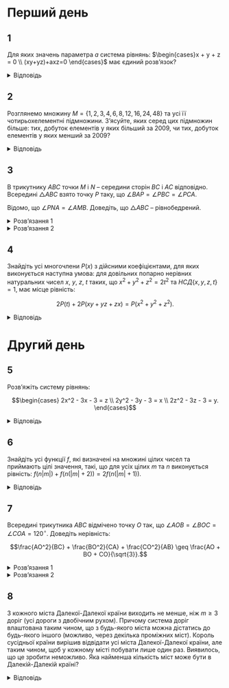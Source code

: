 # Перший день
## 1
Для яких значень параметра $a$ система рівнянь: $\begin{cases}x + y + z = 0 \\ (xy+yz)+axz=0 \end{cases}$ має єдиний розв’язок?
<details><summary>Відповідь</summary>

$a \in (0,4)$
<details><summary>Розв’язання</summary>

Очевидно, що при будь-якому значенні параметру $a$ існує розв’язок $x = y = z = 0$, залишається з’ясувати, коли цей розв’язок єдиний. З першого рівняння виразимо $y = -x - z$ та підставимо у друге рівняння: $-x^2 -2xz^2 -z^2 + axz = 0$ або $x^2+xz(2-a)+z^2=0$. Це рівняння – квадратне відносно змінної $x$. Його дискримінант $D = z^2(2 - a)^2 - 4z^2 = z^2(4a-a^2)$. Оскільки при $z = 0$ система, очевидно, має нульовий розв’язок, то при усіх $z \neq 0$ рівняння не повинно мати розв’язків, тобто $D=z^2(4a-a^2) < 0$, а це виконується при $a \in (0,4)$.
</details></details>

## 2
Розглянемо множину $M = \{1,2,3,4,6,8,12,16,24,48\}$ та усі її чотирьохелементні підмножини. З’ясуйте, яких серед цих підмножин більше: тих, добуток елементів у яких більший за 2009, чи тих, добуток елементів у яких менший за 2009?
<details><summary>Відповідь</summary>

Більше тих множин, добуток елементів у яких більший за 2009.
<details><summary>Розв’язання</summary>

Нехай $M_1=\{a, b, c, d\}$ – деяка чотирьохелементна підмножина $M$, у якої $abcd < 2009$, тоді множина $M_2=\{\frac{48}{a}, \frac{48}{b}, \frac{48}{c}, \frac{48}{d}\}$ є також чотирьохелементною підмножиною $M$, оскільки усі ці числа входять до множини $M$ та різні. Зауважимо при цьому, що $\left(\frac{48}{a}\right)\cdot\left(\frac{48}{b}\right)\cdot\left(\frac{48}{c}\right)\cdot\left(\frac{48}{d}\right) = \frac{48^4}{abcd} > \frac{48^4}{2009} =2009$. Тобто підмножин, добуток елементів у яких більший за 2009, не менше ніж тих, добуток елементів у яких менший за 2009. Але підмножина $\{1,2,24,48\}$ дає добуток елементів $48^2>2009$, і вона не має жодної відповідної підмножини з добутком елементів, меншим від 2009. Отже, підмножин, добуток елементів у яких більший за 2009, більше.
</details></details>

## 3
В трикутнику $ABC$ точки $M$ і $N$ – середини сторін $BC$ і $AC$ відповідно. Всередині $\triangle ABC$ взято точку $P$ таку, що $\angle BAP = \angle PBC = \angle PCA$. 

Відомо, що $\angle PNA = \angle AMB$. Доведіть, що $\triangle ABC$ – рівнобедрений.
<details><summary>Розв’язання 1</summary>

Проведемо через точку $A$ пряму $l \parallel BC$, нехай $BP \cap l = W$. Тоді $\angle BPC = 180^\circ - (\angle PBC + \angle PCB) = 180^\circ - (\angle PCA + \angle PCB) = 180^\circ - \angle BCA \implies \angle CPW = \angle CAW$. Таким чином, точки $A$, $P$, $C$, $W$ – циклічні. $\angle AWC = 180^\circ - \angle APC$, бо $\angle APC = 180^\circ - (\angle PAC + \angle PCA) = 180^\circ - (\angle PAC + \angle PAB) = 180^\circ - \angle BAC$, тому $\angle AWC = 180^\circ - \angle APC = \angle BAC$. З паралельності $AW \parallel CB$ випливає, що $\angle WAC = \angle BCA$. Тому $\triangle ABC \sim \triangle ACW$. $M$, $N$ – середини відповідних сторін у подібних трикутниках, тому $\angle WNA = \angle AMC \implies \angle WNA + \angle ANP = \angle AMC + \angle AMB = 180^\circ$. Таким чином, точки $B$, $P$, $N$, $W$ лежать на одній прямій. Тому $\angle BNA = \angle BMA$, тобто точки $A$, $B$, $M$, $N$ циклічні. Оскільки $MN \parallel AB$, як середня лінія, то $ABMN$ – рівнобічна трапеція, звідки $AN = BM \implies AC = BC$, що й треба було довести.
</details>
<details><summary>Розв’язання 2</summary>

Нехай $Q$ – така точка на медіані $AM$, що $\angle QCB = \angle PCA$. Оскільки $\angle QMB = \angle PNA$, то $\angle QMC = \angle PNC$, а тому $\triangle PNC \sim \triangle QMC$ за двома кутами. З цієї подібності $\frac{PC}{CQ} = \frac{CN}{CM} = \frac{BC}{AC}$, а тому $\triangle QCB \sim \triangle PCA$, звідки $\angle BQC = \angle APC = 180^\circ - \angle PAC - \angle PCA = 180^\circ - \angle BAC+\angle PAB-\angle PCA=180^\circ-\angle BAC$. Нехай точка $Q'$ центральносиметрична точці $Q$ відносно $M$, тоді $BQCQ'$ – паралелограм, $\angle BQ'C = \angle BQC = 180^\circ - \angle BAC$. Звідси також випливає, що чотирикутник $ABQ'C$ – вписаний, а тому $\angle MAC = \angle Q'AC = \angle Q'BC = \angle QBC$. Нехай точка $T$ перетину прямих $NP$ та $BC$, тоді трикутники $NTC$ і $MAC$ подібні за двома кутами, а отже $\angle PTC = \angle NTC = \angle MAC = \angle PBC$. Точки $T$ і $B$ лежать на колі, описаному навколо трикутника $PBC$, та на прямій $BC$, тому $T$ співпадає з однією з точок $B$ чи $C$. З $C$ вона співпадати не може, тому $T\equiv B$, тобто точки $N$, $P$ і $B$ лежать на одній прямій. Оскільки $\angle ANB = \angle ANP = \angle AMB$, то точки $A$, $N$, $M$ і $B$ - циклічні, звідки $CN \cdot NA = CM \cdot CB$, а тому $CA = CB$ , тобто трикутник $ABC$ – рівнобедрений.
</details>

## 4
Знайдіть усі многочлени $P(x)$ з дійсними коефіцієнтами, для яких виконується наступна умова: для довільних попарно нерівних натуральних чисел $x$, $y$, $z$, $t$ таких, що $x^2 + y^2 + z^2 = 2t^2$ та $НСД\{x, y, z, t\} = 1$, має місце рівність:
```math
2P(t) + 2P(xy + yz + zx) = P(x^2 + y^2 + z^2).
```
<details><summary>Відповідь</summary>

$P(x) = x$, $P(x) = 0$, та $P(x) = -2$.
<details><summary>Розв’язання 1</summary>

Нехай $t = 5k$ і $z = 7k$, тоді $x^2 + y^2 = k^2$. Розглянемо дві серії розв’язків: $x = n^2 - 1$, $y = 2n$, $k = n^2+1$ та $x = 3n^2 + 4n+1$, $y = 2n(2n + 1)$, $k =5n^2+4n+1$. Очевидно, що в обох випадках $(x, y, z, t) = 1$ (так у подальшому будемо позначати НСД) при парних $n$. Розглянемо першу серію. Нехай $Q = 2P^2(t) + 2P(xy + yz + zx) - P^2(x + y + z)$, та $P(x) = a_m x^m + a_{m-1} x^{m-1} + \cdots + a_1 x + a_0$, $a_m \neq 0$. Тоді $Q_1(n) = 2P^2(5(n^2 + 1)) + 2P(7n^4 + 16n^3 - 12n-7) - P^2(8n^2 +2n + 6)$ дорівнює нулю в усіх точках $n = 2s$, де $s \in \mathbb{N}$, тому $Q_1(n) \equiv 0$. Розглянемо коефіцієнт при $x^{4m}$: з одного боку він рівний $2\cdot 5^{2m}a_m^2 + 2\cdot 7^m a_m-8^{2m} a_m^2$, з іншого – 0, тому $2\cdot 5^{2m}a_m^2 + 2\cdot 7^m a_m-8^{2m} a_m^2 = 0$. Аналогічно міркуючи, отримуємо, що $Q_2(n) = 2P^2(5(5n^2 + 4n + 1)) + 2P(257n^4 + T_2(n)) - P^2(42n^2 + 34n + 8)$, де $\deg(T_2) \leq 3$, тотожно рівний нулеві. Коефіцієнт при $x^{4m} : 2 \cdot 25^{2m} a_m^2 + 2\cdot 257^m a_m - 42^{2m} a_m^2 = 0$. Таким чином $a_m = \frac{2 \cdot 7^m}{64^m - 2 \cdot 25^m} = \frac{2 \cdot 257^m}{42^{2m} - 2 \cdot 25^{2m}}$, звідки $2 \cdot 7^m \cdot (42^{2m} - 2 \cdot 25^{2m}) = (64^m - 2 \cdot 25^m) \cdot 2 \cdot 257^m$. 
- При $m \ge 2$ маємо: $(64^m - 2 \cdot 25^m) \cdot 2 \cdot 257^m > (64^m - 2 \cdot 25^m) \cdot 2 \cdot 252^m$, тому $42^{2m} - 2 \cdot 25^{2m} > 36^m(64^m - 2 \cdot 25^{2m})$, $7^{2m} > 7^{2m} - \frac{2 \cdot 25^{2m}}{36^m} > 64^m - 2 \cdot 25^m = (7^2 + 15)^m - 2 \cdot 25^m > 7^{2m} + m \cdot 7^{2m-2}\cdot 15 - 2 \cdot 25^m \implies 2\cdot 25^2 > m\cdot 49^{m-1}\cdot 15 \ge 2\cdot 49^{m-1}\cdot 15 \implies \frac{25}{15} > (\frac{49}{25})^{m-1} \ge \frac{49}{25}$, що очевидно не вірно. Отже, $m \leq 1$. 
- При $m = 1$, маємо $P(x) = a_1 x + a_0$ і $a_1 = 1$, тобто $P(x) = x + a_0$. Підставимо $P(x)$ у початкову рівність і замість $(x,y,z,t)$ візьмемо першу серію, тобто $(n^2 - 1, 2n, 7(n^2 + 1), 5(n^2 + 1))$. Після спрощень матимемо: $4a_0(5n^2 + 5) + 2a_0^2 + 2a_0 - 2a_0(8n^2+2n+6) - a_0^2 = 0$, звідки $a_0 = 0$, або $a_0$ залежить від $n$, що неможливо. Отже, при $n = 1$ маємо відповідь: $P(x) = x$. Якщо $n=0$, то $a_0^2 + 2a_0 = 0$, і отримуємо ще два варіанти: $P(x) = 0$ та $P(x) = -2$. Перевіркою переконуємось, що дані розв'язки задовольняють умову задачі.
</details>

<details><summary>Розв’язання 2</summary>

Розглянемо рівняння $x^2 + y^2 + z^2 = 2t^2$ та скористаємось методом діофантових січних. Розв’язання 2. Розглянемо рівняння $x^2 + y^2 + z^2 = 2t^2$ та скористаємось методом діофантових січних: $\left( \frac{x}{t} \right)^2 + \left( \frac{y}{t} \right)^2 + \left( \frac{z}{t} \right)^2 = 2$, тобто $\alpha^2 + \beta^2 + \gamma^2 = 2$ де $\alpha, \beta, \gamma \in \mathbb{Q}^+$. Маємо очевидний розв’язок: $\alpha = 0, \beta = \gamma = 1$. Покладемо $\beta = -k_1 \alpha + 1$, $\gamma = -k_2 \alpha + 1$, де $k_1, k_2 \in \mathbb{Q}$, тоді $\alpha^2 + (1 - k_1 \alpha)^2 + (1 - k_2 \alpha)^2 = 2 \iff \alpha (k_1^2 + k_2^2 \alpha - 2k_1 - 2k_2 + 2 \alpha) = 0$. Якщо $\alpha \neq 0$, то $\alpha = \frac{2(k_1 + k_2)}{1 + k_1^2 + k_2^2} \implies \beta = \frac{1 + k_2^2 - k_1^2 - 2k_1 k_2}{1 + k_1^2 + k_2^2}$, $\gamma = \frac{1 + k_1^2 - k_2^2 - 2k_1 k_2}{1 + k_1^2 + k_2^2}$.

Покладемо $k_1 = \frac{n}{p}, k_2 = \frac{m}{p}$, де $n, m, p \in \mathbb{N}$, тоді $\alpha = \frac{2(m + n)p}{p^2 + n^2 + m^2}$, $\beta = \frac{p^2 + m^2 - n^2 - 2mn}{p^2 + n^2 + m^2}$, $\gamma = \frac{p^2 + n^2 - m^2 - 2mn}{p^2 + n^2 + m^2}$. Таким чином, бачимо, що $x = 2(m + n)p$, $y = p^2 + m^2 - n^2 - 2mn$, $z = p^2 + n^2 - m^2 - 2mn$, $t = p^2 + m^2 + n^2$, де $n, m, p \in \mathbb{N}$ є розв’язками рівняння $x^2 + y^2 + z^2 = 2t^2$.

Нехай спочатку $m = 2, n = 1$, тоді $x_1 = 6p$, $y_1 = p^2 - 1$, $z_1 = p^2 - 7$, $t_1 = p^2 + 5$. Очевидно, що при $6\mid p$ $(x_1, y_1, z_1, t_1) = 1$, тоді за умовою $Q = 2P^2(t) + 2P(xy + yz + zx) - P^2(x + y + z) = 0$, тобто $Q_1(p) = 2P^2(p^2 + 5) + 2P(p^4 + 12p^3 - 8p^2 + 7) - P^2(2p^2 + 6p - 8) = 0$. За умовою, коренями цього многочлена повинні бути усі числа типу $p = 6k$, тому він повинен бути тотожно рівним нулеві.

Нехай $P(x) = a_n x^n + a_{n-1} x^{n-1} + \ldots + a_1 x + a_0$, при $a_n \neq 0$, тоді
```math
Q_1(p) = 2 \left( a_n (p^2 + 5)^n + \ldots + a_0 \right)^2 + 2 \left( a_n (p^4 + 12p^3 - 8p^2 - 48p + 7)^n + \ldots + a_0 \right) - \left( a_n (2p^2 + 6p - 8)^n + \ldots + a_0 \right) = (2a_n^2 +2a_n- 2^{2n} a_n^2) p^{4n} + R_1(p),
```
де $\deg R_1 \leq 4n - 1$. Оскільки $Q_1(p) \equiv 0$ та $a_n \neq 0$, то
```math
2a_n + 2 - 2^{2n} a_n = 0. \tag{1}
```
Нехай $p = 2m$, $n = 1$, тоді $x_2 = 4m(m + 1)$, $y_2 = 5m^2 - 2m - 1$, $z_2 = 3m^2 - 2m + 1$. При достатньо великих $m$ маємо $t_2 > y_2 > x_2 > z_2$, а тому числа є попарно різними. Нехай $m$ - парне, тоді $(x_2, z_2) = (4m(m + 1), 3m^2 - 2m + 1) = (4(m + 1), 3m^2 - 2m + 1) = (m + 1, 3m^2 - 2m+1) = (m+1, 5m-1) = (m + 1, 6)$, отже при $6 \mid m$ $(x_2, y_2, z_2, t_2) = 1$. Якщо провести міркування, аналогічні першій серії $(x, y, z, t)$, одержимо, що $Q_2(m) = 2P^2(5m^2 + 1) + 2P(47m^4 + T(m)) - P^2(12m^2) \equiv 0$, де $\deg T \leq 3$. Обчислимо коефіцієнт при $m^{4n}$: $2a_n^2 \cdot 5^{2n} + 2 \cdot 47^n - 12^{2n} a_n = 0$. З урахуванням умови $a_n \neq 0$ маємо рівність:
```math
2a_n^2 \cdot 5^{2n} + 2 \cdot 47^n - 12^{2n} a_n = 0. \tag{2}
```
Таким чином з (1) та (2) отримуємо, що $a_n = \frac{1}{2^{2n-1}-1}$ і $(2^{2n-1}-1) \cdot 2 \cdot 47^n = 12^{2n} - 2 \cdot 5^{2n}$, звідки $2 \cdot 5^{2n} + (4 \cdot 47)^n = 144^n + 2 \cdot 47^n$. Легко показати, що така рівність неможлива для довільного натурального $ n \geq 2 $, оскільки $2 \cdot 5^{2n} + (4 \cdot 47)^n > 188^n = (144 + 44)^n \geq 144^n + 44 \cdot 144^{n-1} > 144^n + 2 \cdot 47^n$.

Отже $ \deg P \leq 1 $. Нехай спочатку $ \deg P = 1 $, тоді з рівності $ a_n = \frac{1}{2^{2n-1}-1} $ маємо, що $ a_1 = 1 $, тобто $ P(x) = x + a_0 $. Підставимо його у вихідну рівність:
```math
2P^2(t) + 2P(xy + yz + zx) = P^2(x + y + z) \Rightarrow 2(t^2 + 2a_0t + a_0^2) + 2(xy + yz + zx) + 2a_0 = (x + y + z)^2 + 2(x + y + z)a_0 + a_0^2 \iff 4a_0t + a_0^2 + 2a_0 = 2(x + y + z)a_0.
```
Якщо $ a_0 = 0 $, то $ P(x) = x $ - розв'язок, інакше $4t + a_0 + 2 = 2(x + y + z)$. Підставимо відому групу розв'язків: $x_1 = 6p$, $y_1 = p^2 - 1$, $z_1 = p^2 - 7$, $t_1 = p^2 + 5$ при $6\mid p$. Тоді $4(p^2 + 5) + a_0 + 2 = 2(2p^2 + 6p - 8)$, тобто стала $ a_0 $ залежить від $p$, що неможливо.

Якщо $ \deg P = 0 $, то $ P = a_0 = \text{const} $. Підстановка дає $2a_0^2 + 2a_0 = a_0^2 \Rightarrow a_0 = -2$ або $a_0 = 0$, тобто $P(x) = -2$ та $P(x) = 0$. Перевіркою можна переконатися, що усі три розв'язки задовольняють умову.
</details></details>

# Другий день
## 5
Розв’яжіть систему рівнянь:
```math
\begin{cases} 
2x^2 - 3x - 3 = z \\
2y^2 - 3y - 3 = x \\
2z^2 - 3z - 3 = y.
\end{cases}
```
<details><summary>Відповідь</summary>

$x = y = z = 1$.
<details><summary>Розв’язання</summary>

По черзі віднімемо попарно рівняння системи одне від іншого і одержимо: $x^3-y^3 = 2y^3 - 2z^3 + y - z = (y-z)(2y^2+2yz+2z^2+1)$, аналогічно маємо ще дві рівності: $y^3-z^3 = (z-x)(2z^2+2zx+2x^2+1)v$, $z^3-x^3 = (x-y)(2x^2+2xy+2y^2+1)$. Легко переконатись, що вирази на кшталт $(2y^2+2yz+2z^2+1) = y^2+z^2+(y+z)^2+1>0$.

Якщо припустити, що $y > z$, то з першої рівності маємо $x > y$, тоді з третьої рівності маємо, що $z > x > y > z$ – суперечність. Аналогічно буде при протилежному припущенні. Таким чином, система має розв’язки лише за умови $x = y = z$, а самі значення невідомих можна знайти з будь-якого з рівнянь. $x^3=2x^3+x-2 \iff x^3+x-2=0$. Воно має корінь 1, а оскільки $x^3+x-2=(x-1)(x^2+x+2)$, то це єдиний дійсний корінь, а тому система має єдиний розв’язок $(1,1,1)$.
</details></details>

## 6
Знайдіть усі функції $f$, які визначені на множині цілих чисел та приймають цілі значення, такі, що для усіх цілих $m$ та $n$ виконується рівність: $f(n  |m|) + f(n  (|m| + 2)) = 2f(n  (|m| + 1))$.
<details><summary>Відповідь</summary>

$$
f(n)=\begin{cases} 
an + b, x \in \mathbb{Z}^+ \\
cn + b, x \in \mathbb{Z}^-, 
\end{cases}
$$
$a,b,c \in \mathbb{Z}$.
<details><summary>Розв’язання</summary>

Підставимо замість $n = 1$: $f(|m|) + f(|m|+2) = 2f(|m|+1)$. Якщо тепер покласти $l = |m| \geq 0$, то можна одержати таку рівність: $f(l+2) - f(l+1) = f(l+1) - f(l),$ таким чином різниця між сусідніми членами послідовності $a_n=f(n)$ є сталою, а тому ця послідовність – арифметична прогресія, тобто $f(l) = al + b$, де $a,b \in \mathbb{Z}$, $l \in \mathbb{Z}^+$. Повністю аналогічно, $n = -1$ отримуємо: $f(-|m|) + f(-( |m|+2)) = 2f(-( |m|+1)).$ Якщо тепер покласти $k = -|x| \leq 0$, то $\forall k \in \mathbb{Z}^-$ $f(k) + f(k+2) = 2f(k+1),$ звідси можна одержати таку рівність: $f(k+2) - f(k+1) = f(k+1) - f(k),$ з якої також випливає, що $f(k) = ck + d$, де $c,d \in \mathbb{Z}$, $k \in \mathbb{Z}^-$. Оскільки при $|m| = 0$ маємо, з одного боку, $f(0) = 2f(1) - f(2)$, а з іншого $f(0) = 2f(-1) - f(-2)$, то при $l = k = 0$ $al + b = ck + d$ або $b = d$. Таким чином, усі функції, що задовольняють умову задачі – це функції вигляду: $f(n)=\begin{cases} an + b, x \in \mathbb{Z}^+ \\ cn + b, x \in \mathbb{Z}^- \end{cases}$, де $a,b,c \in \mathbb{Z}$. Перевіркою легко переконатись, що ця функція задовольняє умови.
</details></details>

## 7 
Всередині трикутника $ABC$ відмічено точку $O$ так, що $\angle AOB = \angle BOC = \angle COA = 120^\circ$. Доведіть нерівність:
```math
\frac{AO^2}{BC} + \frac{BO^2}{CA} + \frac{CO^2}{AB} \geq \frac{AO + BO + CO}{\sqrt{3}}.
```
<details><summary>Розв’язання 1</summary>

Позначимо $AO$ через $x$, $BO$ через $y$ та $CO$ через $z$. Тоді з теореми косинусів знаходимо $AB = \sqrt{x^2 + xy + y^2}$, $BC = \sqrt{y^2 + yz + z^2}$, $CA = \sqrt{z^2 + zx + x^2}$ і нерівність запишеться так:
```math
\frac{x^2}{\sqrt{y^2 + yz + z^2}} + \frac{y^2}{\sqrt{z^2 + zx + x^2}} + \frac{z^2}{\sqrt{x^2 + xy + y^2}} \geq \frac{x + y + z}{\sqrt{3}}. \tag{1}
```
Покажемо, що набори $(x^2, y^2, z^2)$ та $\left(\frac{1}{\sqrt{y^2 + yz + z^2}}, \frac{1}{\sqrt{z^2 + zx + x^2}}, \frac{1}{\sqrt{x^2 + xy + y^2}}\right)$ однаково впорядковані. Для цього перевіримо, що найбільші та найменші елементи цих наборів розташовані на однакових місцях. Припустимо, що $x$ - найбільше з чисел $x, y, z$. Тоді $y^2 + yz + z^2 \leq x^2 + xy + y^2$ та $y^2 + yz + z^2 \leq x^2 + xz + z^2$, отже $\frac{1}{\sqrt{y^2 + yz + z^2}}$ - теж найбільше число у трійці. Аналогічно найменшому з чисел першої трійки відповідає найменше число у другій трійці. Отже, набори однаково впорядковані. З нерівності між впорядкованими наборами знаходимо:
$$
\frac{x^2}{\sqrt{y^2+yz+z^2}} + \frac{y^2}{\sqrt{z^2+zx+x^2}} + \frac{z^2}{\sqrt{x^2+xy+y^2}} \geq \frac{y^2}{\sqrt{y^2+yz+z^2}} + \frac{z^2}{\sqrt{x^2+xz+z^2}} + \frac{x^2}{\sqrt{x^2+xy+y^2}},
$$
$$
\frac{x^2}{\sqrt{y^2+yz+z^2}} + \frac{y^2}{\sqrt{z^2+zx+x^2}} + \frac{z^2}{\sqrt{x^2+xy+y^2}} \geq \frac{z^2}{\sqrt{y^2+yz+z^2}} + \frac{x^2}{\sqrt{x^2+xz+z^2}} + \frac{y^2}{\sqrt{x^2+xy+y^2}}.
$$
Тому ліва частина нерівності не менша за $\frac{1}{2}\left(\frac{y^2+z^2}{\sqrt{y^2+yz+z^2}} + \frac{x^2+z^2}{\sqrt{z^2+zx+x^2}} + \frac{x^2+y^2}{\sqrt{x^2+xy+y^2}}\right)$. Покажемо, що $\frac{y^2+z^2}{\sqrt{y^2+yz+z^2}} \geq \frac{y+z}{\sqrt{3}}$. Для цього скористаємося двічі нерівністю між середніми:
$$
\frac{y^2+z^2}{\sqrt{y^2+yz+z^2}} \ge \sqrt{\frac{2}{3}(y^2+z^2)} = \frac{2}{\sqrt{3}}\sqrt{\frac{y^2+z^2}{2}}\ge\frac{2}{\sqrt{3}}\cdot\frac{y+z}{2} = \frac{y+z}{\sqrt{3}}.
$$
Мають місце аналогічні нерівності для пар $x,y$ та $x,z$. А значить 
$$
\frac{y^2+z^2}{\sqrt{y^2+yz+z^2}} + \frac{x^2+z^2}{\sqrt{z^2+zx+x^2}} + \frac{x^2+y^2}{\sqrt{x^2+xy+y^2}} \ge \frac{2(x+y+z)}{\sqrt{3}},
$$
що й завершує доведення.
</details>
<details><summary>Розв’язання 2</summary>

Скористаємося нерівністю Коші: $yz \leq \frac{y^2 + z^2}{2}$ (та аналогічними нерівностями для $xy$ і $xz$). Отримаємо:
$$
\frac{x^2}{\sqrt{y^2+yz+z^2}} + \frac{y^2}{\sqrt{z^2+zx+x^2}} + \frac{z^2}{\sqrt{x^2+xy+y^2}} \geq \sqrt{\frac{2}{3}} \left( \frac{x^2}{\sqrt{y^2+z^2}} + \frac{y^2}{\sqrt{z^2+x^2}} + \frac{z^2}{\sqrt{x^2+y^2}} \right).
$$
Оцінимо вираз у дужках у правій частині. Для цього позначимо: $S = x^2 + y^2 + z^2$ та розглянемо нерівність Йенсена для функції $f(t) = \frac{t}{\sqrt{S-t}}$. Так як 
$$
f''(t) = \frac{1}{\sqrt{(S-t)^3}} + \frac{3}{4} \cdot \frac{t}{\sqrt{(S-t)^5}} \frac{4(S-t)+3t}{4\sqrt{(S-t)^5}} = \frac{4S-t}{4\sqrt{(S-t)^2}} \geq 0
$$
при $0 \leq t < S$ функція є опуклою на цьому проміжку і для $0 \le x^2, y^2, z^2 < S$ з нерівності Йенсена випливає, що
```math
\frac{1}{3} \left( \frac{x^2}{\sqrt{y^2+z^2}} + \frac{y^2}{\sqrt{z^2+x^2}} + \frac{z^2}{\sqrt{x^2+y^2}} \right) = \frac{1}{3} \left( \frac{x^2}{\sqrt{S-x^2}} + \frac{y^2}{\sqrt{S-y^2}} + \frac{z^2}{\sqrt{S-z^2}} \right) = \frac{1}{3}(f(x^2)+f(y^2)+f(z)^2) \geq f\left(\frac{x^2+y^2+z^2}{3}\right) = \frac{\frac{S}{3}}{\sqrt{S-\frac{S}{3}}} = \sqrt{\frac{x^2+y^2+z^2}{6}}.
```
Застосувавши нерівність між середнім арифметичним та середній квадратичним $\sqrt{\frac{x^2+y^2+z^2}{3}}\ge\frac{x+y+z}{3}$, остаточно знаходимо 
$$
\frac{x^2}{\sqrt{y^2+yz+z^2}} + \frac{y^2}{\sqrt{z^2+zx+x^2}} + \frac{z^2}{\sqrt{x^2+xy+y^2}} \ge \sqrt{\frac{2}{3}}\cdot\frac{1}{\sqrt{2}}(x+y+z)= \frac{x+y+z}{\sqrt{3}},
$$
що й треба було довести.
</details>

## 8
З кожного міста Далекої-Далекої країни виходить не менше, ніж $m \ge 3$ доріг (усі дороги з двобічним рухом). Причому система доріг влаштована таким чином, що з будь-якого міста можна дістатись до будь-якого іншого (можливо, через декілька проміжних міст). Король сусідньої країни вирішив відвідати усі міста Далекої-Далекої країни, але таким чином, щоб у кожному місті побувати лише один раз. Виявилось, що це зробити неможливо. Яка найменша кількість міст може бути в Далекій-Далекій країні?
<details><summary>Відповідь</summary>

$2m+2$
<details><summary>Розв’язання 1</summary>

Розглянемо граф, у якому містам Далекої-далекої країни відповідають вершини, дорогам – ребра. За умовою у цьому графі не має існувати ланцюга, що проходить через усі вершини і у кожній вершині буває рівно 1 раз. Розглянемо у нашому графі ланцюг $L$ максимальної довжини. Позначимо його послідовністю зв’язаних вершин: $A_1 \rightarrow A_2 \rightarrow \ldots \rightarrow A_n$. Тобто усі інші мають довжину таку ж саму, або меншу. При цьому існує принаймні одна зовнішня вершина, наприклад, деяка $A_0$, зовні цього ланцюга. Окрім того із зв’язності графа випливає, що існує маршрут, який проходить з цієї вершини $A_0$ до однієї з вершин ланцюга. Визначимо властивості одержаного ланцюга. Назвемо вершину ланцюга $L$ внутрішньою, якщо від неї безпосередньо не виходить жодного ребра зовні ланцюга $L$, тобто усі ребра з неї всередині $L$.
1. Вершини $A_1$ та $A_n$ не пов’язані між собою, оскільки інакше знайдеться ланцюг довжини більшої ніж $L$. Дійсно, якщо $A_1$ та $A_n$ пов’язані між собою, то вершина $A_0$ з’єднана з деякою вершиною $A_l, l \in \{1, \ldots, n\}$, то існує такий ланцюг: $A_0 \rightarrow A_l \rightarrow A_{l+1} \rightarrow \ldots \rightarrow A_n \rightarrow A_1 \rightarrow \ldots \rightarrow A_{l-1}$, який має довжину, більшу від $L$, що суперечить побудові ланцюга $L$.
2. Вершини $A_1$ та $A_n$ є внутрішніми, тобто вершина $A_1$ пов’язана з $A_2$ та з $(m-1)$ іншою вершиною $A_{k_2}, \ldots, A_{k_m}$, де $2 < k_2 < \ldots < k_m < n$. Таким чином $n \geq m + 2$.
3. Вершини з номерами $(k_2 - 1), \ldots, (k_m - 1)$ також є внутрішніми. Дійсно, нехай $A_1$ зв’язана з $A_l$. Якщо припустити, що $A_{l-1}$ не внутрішня, тобто з неї є ребро до деякої зовнішньої вершини $A_0$, то можна побудувати ланцюг, який має більшу за $L$ довжину: $A_0 \rightarrow A_{l-1} \rightarrow A_{l-2} \rightarrow \ldots \rightarrow A_1 \rightarrow A_{l+1} \rightarrow \ldots \rightarrow A_{l-1}$. Таким чином, у цьому ланцюгу що найменше $m+1$ внутрішня вершина.
4. Оскільки існує зовнішня вершина, яка пов’язана ще з m вершинами, які не входять до перелічених внутрішніх вершин, то загалом повинно бути щонайменше $2m+2$ вершини.

Покажемо, що за такої кількості відповідний граф існує. Розглянемо дві групи вершин: $A_1, \ldots, A_m$ та $B_1, \ldots, B_{m+2}$. Граф будується таким чином – кожна з вершин $B_i, i = \overline{1, m + 2}$ з'єднана з кожною з вершин $A_j$, $j = \overline{1, m}$, тобто степінь кожної вершини $B_i$ складає $m$, а кожної вершини $A_j – (m + 2)$. Якщо припустити, що існує ланцюг, який включає усі вершини, то після кожної вершини $B_i$ повинна йти вершина $A_j$, оскільки вершини з однаковими літерами не з'єднані між собою. Але вершин $B_i$ усього $m + 2$, тому між ними щонайменше потрібно мати $m + 1$ вершину $A_j$, а їх менше. Наведений приклад завершує доведення.
</details>
<details><summary>Розв’язання 2</summary>

Наведемо інше доведення існування маршруту при $n \leq 2m + 1$. Нехай $A_1, A_2, \ldots, A_n$ – вершини графу. Додамо ще вершину $B$, яку з'єднаємо ребрами з усіма вершинами $A_1, A_2, \ldots, A_n$. Після цього кожної з вершин $A_1, A_2, \ldots, A_n$ та з вершини $B$ виходить не менше, ніж $m + 1$ ребро, а загальна кількість вершин у графі не перевищує $n + 1 \leq 2m + 2$. Скористаємось наслідком з теореми Оре з теорії графів: якщо у деякому зв'язному графі з $n$ вершинами степінь кожної вершини не менше $\frac{1}{2} n$, то такий граф містить гамільтонів цикл, тобто такий цикл, що проходить через усі вершини графа рівно по одному разу. Нехай $B - A_{i_1} - A_{i_2} - \ldots - A_{i_n} - B$ – запис такого циклу для нашого графа. Зауважимо, що серед вершин $A_{i_k}$ не може бути доданої вершини $B$, бо цикл проходить через кожну вершину рівно по одному разу. І всі вершини $A_i$ присутні. А значить $A_{i_1} - A_{i_2} - \ldots - A_{i_n}$ – це ланцюг, який проходить через усі вершини початкового графа рівно по одному разу.

Приклад будується аналогічно першому розв'язанню.
</details>
